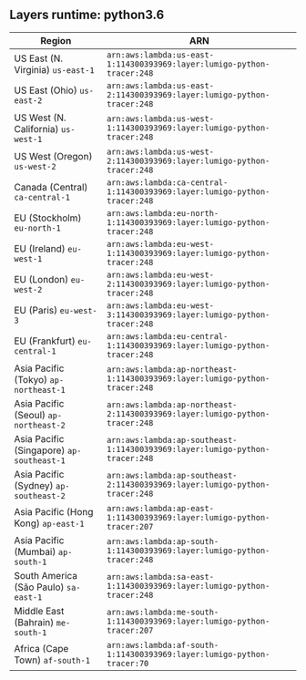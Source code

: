 Layers runtime: python3.6
----
| Region | ARN |
| --- | --- |
|US East (N. Virginia)  `us-east-1`|`arn:aws:lambda:us-east-1:114300393969:layer:lumigo-python-tracer:248`|
|US East (Ohio)  `us-east-2`|`arn:aws:lambda:us-east-2:114300393969:layer:lumigo-python-tracer:248`|
|US West (N. California)  `us-west-1`|`arn:aws:lambda:us-west-1:114300393969:layer:lumigo-python-tracer:248`|
|US West (Oregon)  `us-west-2`|`arn:aws:lambda:us-west-2:114300393969:layer:lumigo-python-tracer:248`|
|Canada (Central)  `ca-central-1`|`arn:aws:lambda:ca-central-1:114300393969:layer:lumigo-python-tracer:248`|
|EU (Stockholm)  `eu-north-1`|`arn:aws:lambda:eu-north-1:114300393969:layer:lumigo-python-tracer:248`|
|EU (Ireland)  `eu-west-1`|`arn:aws:lambda:eu-west-1:114300393969:layer:lumigo-python-tracer:248`|
|EU (London)  `eu-west-2`|`arn:aws:lambda:eu-west-2:114300393969:layer:lumigo-python-tracer:248`|
|EU (Paris)  `eu-west-3`|`arn:aws:lambda:eu-west-3:114300393969:layer:lumigo-python-tracer:248`|
|EU (Frankfurt)  `eu-central-1`|`arn:aws:lambda:eu-central-1:114300393969:layer:lumigo-python-tracer:248`|
|Asia Pacific (Tokyo)  `ap-northeast-1`|`arn:aws:lambda:ap-northeast-1:114300393969:layer:lumigo-python-tracer:248`|
|Asia Pacific (Seoul)  `ap-northeast-2`|`arn:aws:lambda:ap-northeast-2:114300393969:layer:lumigo-python-tracer:248`|
|Asia Pacific (Singapore)  `ap-southeast-1`|`arn:aws:lambda:ap-southeast-1:114300393969:layer:lumigo-python-tracer:248`|
|Asia Pacific (Sydney)  `ap-southeast-2`|`arn:aws:lambda:ap-southeast-2:114300393969:layer:lumigo-python-tracer:248`|
|Asia Pacific (Hong Kong)  `ap-east-1`|`arn:aws:lambda:ap-east-1:114300393969:layer:lumigo-python-tracer:207`|
|Asia Pacific (Mumbai)  `ap-south-1`|`arn:aws:lambda:ap-south-1:114300393969:layer:lumigo-python-tracer:248`|
|South America (São Paulo)  `sa-east-1`|`arn:aws:lambda:sa-east-1:114300393969:layer:lumigo-python-tracer:248`|
|Middle East (Bahrain)  `me-south-1`|`arn:aws:lambda:me-south-1:114300393969:layer:lumigo-python-tracer:207`|
|Africa (Cape Town)  `af-south-1`|`arn:aws:lambda:af-south-1:114300393969:layer:lumigo-python-tracer:70`|

